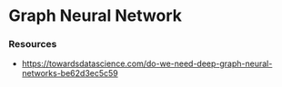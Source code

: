 # Graph Neural Network

### Resources

- https://towardsdatascience.com/do-we-need-deep-graph-neural-networks-be62d3ec5c59